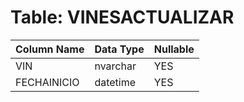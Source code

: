 # Table: VINESACTUALIZAR

| Column Name | Data Type | Nullable |
|-------------|-----------|----------|
| VIN | nvarchar | YES |
| FECHAINICIO | datetime | YES |
